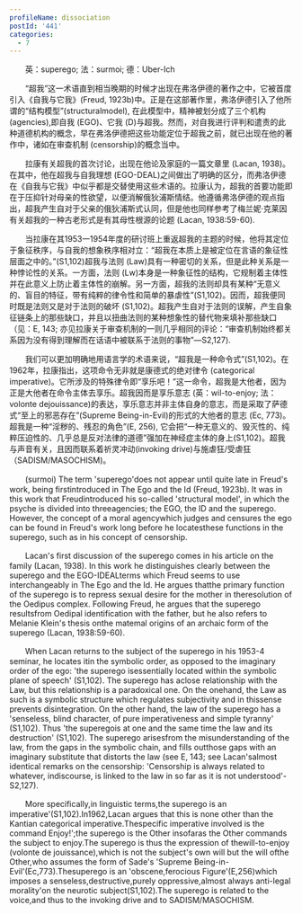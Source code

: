 ```yaml
---
profileName: dissociation
postId: '441'
categories:
  - 7
---
```

‌‌‌‌　　英：superego; 法：surmoi; 德：Uber-Ich


‌‌‌‌　　“超我”这一术语直到相当晚期的时候才出现在弗洛伊德的著作之中，它被首度引入《自我与它我》(Freud, 1923b)中。正是在这部著作里，弗洛伊德引入了他所谓的“结构模型”(structuralmodel), 在此模型中，精神被划分成了三个机构 (agencies),即自我 (EGO)、它我 (D)与超我。然而，对自我进行评判和遣责的此种道德机构的概念，早在弗洛伊德把这些功能定位于超我之前，就已出现在他的著作中，诸如在审查机制 (censorship)的概念当中。

‌‌‌‌　　拉康有关超我的首次讨论，出现在他论及家庭的一篇文章里 (Lacan, 1938)。在其中，他在超我与自我理想 (EGO-DEAL)之间做出了明确的区分，而弗洛伊德在《自我与它我》中似乎都是交替使用这些术语的。拉康认为，超我的首要功能即在于压抑针对母亲的性欲望，以便消解俄狄浦斯情结。他遵循弗洛伊德的观点指出，超我产生自对于父亲的俄狄浦斯式认同，但是他也同样参考了梅兰妮·克莱因有关超我的一种古老形式是有其母性根源的论题 (Lacan, 1938:59-60).

‌‌‌‌　　当拉康在其1953一1954年度的研讨班上重返超我的主题的时候，他将其定位于象征秩序，与自我的想象秩序相对立：“超我在本质上是被定位在言语的象征性层面之中的。”(S1,102)超我与法则 (Law)具有一种密切的关系，但是此种关系是一种悖论性的关系。一方面，法则 (Lw)本身是一种象征性的结构，它规制着主体性并在此意义上防止着主体性的崩解。另一方面，超我的法则却具有某种“无意义的、盲目的特征，带有纯粹的律令性和简单的暴虐性”(S1,102)。因而，超我便同时既是法则又是对于法则的破坏 (S1,102)。超我产生自对于法则的误解，产生自象征链条上的那些缺口，并且以扭曲法则的某种想象性的替代物来填补那些缺口（见：E, 143; 亦见拉康关于审查机制的一则几乎相同的评论：“审查机制始终都关系因为没有得到理解而在话语中被联系于法则的事物”—S2,127).

‌‌‌‌　　我们可以更加明确地用语言学的术语来说，“超我是一种命令式”(S1,102)。在1962年，拉康指出，这项命令无非就是康德式的绝对律令 (categorical imperative)。它所涉及的特殊律令即“享乐吧！”这一命令，超我是大他者，因为正是大他者在命令主体去享乐。超我因而是享乐意志 (英：wil-to-enjoy; 法：volonte dejouissance)的表达，享乐意志并非主体自身的意志，而是采取了萨德式“至上的邪恶存在”(Supreme Being-in-Evil)的形式的大他者的意志 (Ec, 773)。超我是一种“淫秽的、残忍的角色”(E, 256), 它会把“一种无意义的、毁灭性的、纯粹压迫性的、几乎总是反对法律的道德”强加在神经症主体的身上(S1,102)。超我与声音有关，且因而联系着祈灵冲动(invoking drive)与施虐狂/受虐狂（SADISM/MASOCHISM)。


‌‌‌‌　　(surmoi) The term 'superego'does not appear until quite late in Freud's work, being firstintroduced in The Ego and the Id (Freud, 1923b). It was in this work that Freudintroduced his so-called 'structural model', in which the psyche is divided into threeagencies; the EGO, the ID and the superego. However, the concept of a moral agencywhich judges and censures the ego can be found in Freud's work long before he locatesthese functions in the superego, such as in his concept of censorship.

‌‌‌‌　　Lacan's first discussion of the superego comes in his article on the family (Lacan, 1938). In this work he distinguishes clearly between the superego and the EGO-IDEALterms which Freud seems to use interchangeably in The Ego and the Id. He argues thatthe primary function of the superego is to repress sexual desire for the mother in theresolution of the Oedipus complex. Following Freud, he argues that the superego resultsfrom Oedipal identification with the father, but he also refers to Melanie Klein's thesis onthe matemal origins of an archaic form of the superego (Lacan, 1938:59-60).

‌‌‌‌　　When Lacan returns to the subject of the superego in his 1953-4 seminar, he locates itin the symbolic order, as opposed to the imaginary order of the ego: 'the superego isessentially located within the symbolic plane of speech' (S1,102). The superego has aclose relationship with the Law, but this relationship is a paradoxical one. On the onehand, the Law as such is a symbolic structure which regulates subjectivity and in thissense prevents disintegration. On the other hand, the law of the superego has a 'senseless, blind character, of pure imperativeness and simple tyranny' (S1,102). Thus 'the superegois at one and the same time the law and its destruction' (S1,102). The superego arisesfrom the misunderstanding of the law, from the gaps in the symbolic chain, and fills outthose gaps with an imaginary substitute that distorts the law (see E, 143; see Lacan'salmost identical remarks on the censorship: 'Censorship is always related to whatever, indiscourse, is linked to the law in so far as it is not understood'-S2,127).

‌‌‌‌　　More specifically,in linguistic terms,the superego is an imperative'(S1,102).In1962,Lacan argues that this is none other than the Kantian categorical imperative.Thespecific imperative involved is the command Enjoy!';the superego is the Other insofaras the Other commands the subject to enjoy.The superego is thus the expression of thewill-to-enjoy (volonte de jouissance),which is not the subject's own will but the will ofthe Other,who assumes the form of Sade's 'Supreme Being-in-Evil'(Ec,773).Thesuperego is an 'obscene,ferocious Figure'(E,256)which imposes a senseless,destructive,purely oppressive,almost always anti-legal morality'on the neurotic subject(S1,102).The superego is related to the voice,and thus to the invoking drive and to SADISM/MASOCHISM.

